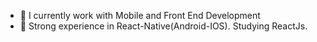 

- 🔭 I currently work with Mobile and Front End Development
- 🌱 Strong experience in React-Native(Android-IOS). Studying ReactJs.

              
